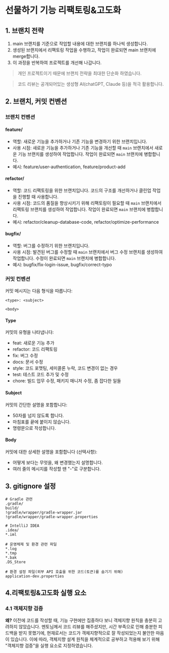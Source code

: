 # 선물하기 기능 리팩토링&고도화

## 1. 브랜치 전략
1. main 브랜치를 기준으로 작업할 내용에 대한 브랜치를 하나씩 생성합니다.
2. 생성된 브랜치에서 리팩토링 작업을 수행하고, 작업이 완료되면 main 브랜치에 merge합니다.
3. 이 과정을 반복하여 프로젝트를 개선해 나갑니다.

> 개인 프로젝트이기 때문에 브랜치 전략을 최대한 단순화 하였습니다. 

> 코드 리뷰는 공개되어있는 생성형 AI(chatGPT, Claude 등)을 적극 활용합니다.
## 2. 브랜치, 커밋 컨벤션
### 브랜치 컨벤션
#### feature/<feature-name>
- 역할: 새로운 기능을 추가하거나 기존 기능을 변경하기 위한 브랜치입니다.
- 사용 시점: 새로운 기능을 추가하거나 기존 기능을 개선할 때 `main` 브랜치에서 새로운 기능 브랜치를 생성하여 작업합니다. 작업이 완료되면 `main` 브랜치에 병합합니다.
- 예시: feature/user-authentication, feature/product-add
#### refactor/<refactor-name>
  - 역할: 코드 리팩토링을 위한 브랜치입니다. 코드의 구조를 개선하거나 클린업 작업을 진행할 때 사용합니다.
  - 사용 시점: 코드의 품질을 향상시키기 위해 리팩토링이 필요할 때 `main` 브랜치에서 리팩토링 브랜치를 생성하여 작업합니다. 작업이 완료되면 `main` 브랜치에 병합합니다.
  - 예시: refactor/cleanup-database-code, refactor/optimize-performance
#### bugfix/<bugfix-name>
  - 역할: 버그를 수정하기 위한 브랜치입니다.
  - 사용 시점: 발견된 버그를 수정할 때 `main` 브랜치에서 버그 수정 브랜치를 생성하여 작업합니다. 수정이 완료되면 `main` 브랜치에 병합합니다.
  - 예시: bugfix/fix-login-issue, bugfix/correct-typo
### 커밋 컨벤션
커밋 메시지는 다음 형식을 따릅니다:
```text
<type>: <subject>

<body>
```
#### Type
커밋의 유형을 나타냅니다:
- feat: 새로운 기능 추가
- refactor: 코드 리팩토링
- fix: 버그 수정
- docs: 문서 수정
- style: 코드 포맷팅, 세미콜론 누락, 코드 변경이 없는 경우
- test: 테스트 코드 추가 및 수정
- chore: 빌드 업무 수정, 패키지 매니저 수정, 좀 잡다한 일들
#### Subject
커밋의 간단한 설명을 포함합니다:
- 50자를 넘지 않도록 합니다.
- 마침표를 끝에 붙이지 않습니다.
- 명령문으로 작성합니다.
#### Body
커밋에 대한 상세한 설명을 포함합니다 (선택사항):
- 어떻게 보다는 무엇을, 왜 변경했는지 설명합니다.
- 여러 줄의 메시지를 작성할 땐 "-"로 구분합니다.


## 3. gitignore 설정
```.gitignore
# Gradle 관련
.gradle/
build/
!gradle/wrapper/gradle-wrapper.jar
!gradle/wrapper/gradle-wrapper.properties

# IntelliJ IDEA
.idea/
*.iml

# 운영체제 및 환경 관련 파일
*.log
*.tmp
*.bak
.DS_Store

# 환경 설정 파일(외부 API 호출을 위한 코드(토큰)를 숨기기 위해)
application-dev.properties
```
## 4.리팩토링&고도화 실행 요소
### 4.1 객체지향 검증
**왜?** 이전에 코드를 작성할 때, 기능 구현에만 집중하다 보니 객체지향 원칙을 충분히 고려하지 않았습니다.
멘토님께서 코드 리뷰를 해주셨지만, 시간 부족으로 인해 충분한 피드백을 받지 못했기에, 
현재로서는 코드가 객체지향적으로 잘 작성되었는지 불안한 마음이 있습니다. 
이에 따라, 객체지향 설계 원칙을 체계적으로 공부하고 적용해 보기 위해 "객체지향 검증"을 실행 요소로 지정하였습니다.